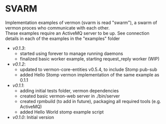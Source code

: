 SVARM
=====

Implementation examples of vermon (svarm is read "swarm"), a swarm of vermon proces who communicate with each other.  
These examples require an ActiveMQ server to be up. See connection details in each of the examples in the "examples" folder     

- *v0.1.3*:
  - started using forever to manage running daemons
  - finalized basic worker example, starting request_reply worker (WIP)
- *v0.1.2*:
  - updated to vermon-core-entities v0.5.4, to include Stomp pub-sub
  - added Hello Stomp vermon implementation of the same example as 0.1.1 
- *v0.1.1*:
  - adding initial tests folder, vermon dependencies
  - created basic vermon-web server in ./bin/server
  - created rpmbuild (to add in future), packaging all required tools (e.g. ActiveMQ)
  - added Hello World stomp example script  
- *v0.1.0*: Initial version
